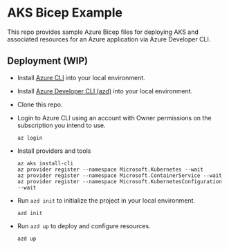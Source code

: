 # AKS Bicep Example

This repo provides sample Azure Bicep files for deploying AKS and associated resources for an Azure application via Azure Developer CLI.

## Deployment (WIP)

* Install [Azure CLI](https://learn.microsoft.com/cli/azure/install-azure-cli) into your local environment.

* Install [Azure Developer CLI (azd)](https://learn.microsoft.com/azure/developer/azure-developer-cli/install-azd?tabs=winget-windows%2Cbrew-mac%2Cscript-linux&pivots=os-windows) into your local environment.

* Clone this repo.

* Login to Azure CLI using an account with Owner permissions on the subscription you intend to use.

    ```shell
    az login
    ```

* Install providers and tools

    ```shell
    az aks install-cli
    az provider register --namespace Microsoft.Kubernetes --wait
    az provider register --namespace Microsoft.ContainerService --wait
    az provider register --namespace Microsoft.KubernetesConfiguration --wait
    ```

* Run ```azd init``` to initialize the project in your local environment.

    ```shell
    azd init
    ```

* Run ```azd up``` to deploy and configure resources.

    ```shell
    azd up
    ```
